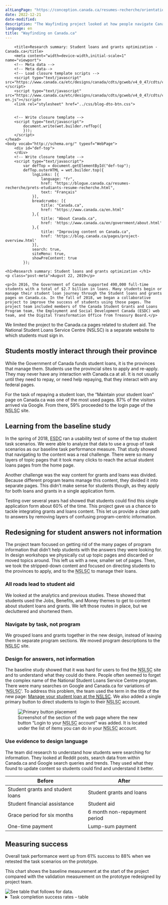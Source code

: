 ```yaml
---
altLangPage: "https://conception.canada.ca/resumes-recherche/orientation-dans-canada-ca"
date: 2022-12-21
date-modified: 
description: "The Wayfinding project looked at how people navigate Canada.ca. The findings have led to several design changes to improve navigation throughout Government of Canada websites."
language: en
title: "Wayfinding on Canada.ca"
---
```

		<title>Research summary: Student loans and grants optimization - Canada.ca</title>
		<meta content="width=device-width,initial-scale=1" name="viewport">
		<!-- Meta data -->
		<!-- Meta data-->
		<!-- Load closure template scripts -->
		<script type="text/javascript" src="https://www.canada.ca/etc/designs/canada/cdts/gcweb/v4_0_47/cdts/compiled/soyutils.js"></script>
		<script type="text/javascript" src="https://www.canada.ca/etc/designs/canada/cdts/gcweb/v4_0_47/cdts/compiled/wet-en.js"></script>
		<link rel="stylesheet" href="../css/blog-dto-btn.css">


		<!-- Write closure template -->
		<script type="text/javascript">
			document.write(wet.builder.refTop({
			}));
		</script>
	</head>
	<body vocab="http://schema.org/" typeof="WebPage">
		<div id="def-top">
		</div>
		<!-- Write closure template -->
		<script type="text/javascript">
			var defTop = document.getElementById("def-top");
			defTop.outerHTML = wet.builder.top({
				lngLinks: [{
					language: "fr",
					href: "https://blogue.canada.ca/resumes-recherche/prets-etudiants-resume-recherche.html",
					text: "Français"
				}],
				breadcrumbs: [{
					title: "Canada.ca",
					href: "https://www.canada.ca/en.html"
				},{
					title: "About Canada.ca",
					href: 'https://www.canada.ca/en/government/about.html'
				},{
					title: "Improving content on Canada.ca",
					href: 'https://blog.canada.ca/pages/project-overview.html'
				}],
				search: true,
				siteMenu: true,
				showPreContent: true
			});
</script>

<style>

main p, main li, main blockquote {
	max-width: 70ch;
}

.border {
	border: 1px #ddd solid;
}
</style>


	<h1>Research summary: Student loans and grants optimization </h1>
	<p class="post-meta">August 22, 2019</p>

	<p>In 2016, the Government of Canada supported 490,000 full-time students with a total of $2.7 billion in loans. Many students begin or manage their student loan journey through the Student loans and grants pages on Canada.ca. In the fall of 2018, we began a collaborative project to improve the success of students using those pages. The project team included members of the Canada Student Grants and Loans Program team, the Employment and Social Development Canada (ESDC) web team, and the Digital Transformation Office from Treasury Board.</p>

<p>We limited the project to the Canada.ca pages related to student aid. The National Student Loans Service Centre (NSLSC) is a separate website to which students must sign in.</p>

<h2>Students mostly interact through their province</h2>

<p>While the Government of Canada funds student loans, it is the provinces that manage them. Students use the provincial sites to apply and re-apply. They may never have any interaction with Canada.ca at all. It is not usually until they need to repay, or need help repaying, that they interact with any federal pages. </p>

<p>For the task of repaying a student loan, the “Maintain your student loan" page on Canada.ca was one of the most used pages. 87% of the visitors arrived via Google. From there, 59% proceeded to the login page of the <abbr title="National Student Loans Service Centre">NSLSC</abbr> site. </p>

<h2>Learning from the baseline study</h2>

<p>In the spring of 2018, <abbr title="Employment and Social Development Canada">ESDC</abbr> ran a usability test of some of the top student task scenarios. We were able to analyze that data to use a group of task scenarios as our baseline task performance measure. That study showed that navigating to the content was a real challenge. There were so many layers of topic pages that it took many clicks to reach the actual student loans pages from the home page.</p>

<p>Another challenge was the way content for grants and loans was divided. Because different program teams manage this content, they divided it into separate pages. This didn’t make sense for students though, as they apply for both loans and grants in a single application form.</p>

<p>Testing over several years had showed that students could find this single application form about 60% of the time. This project gave us a chance to tackle integrating grants and loans content. This let us provide a clear path to answers by removing layers of confusing program-centric information.</p>


<h2>Redesigning for student answers not information</h2>


<p>The project team focused on getting rid of the many pages of program information that didn’t help students with the answers they were looking for. In design workshops we physically cut up topic pages and discarded or moved topics around. This left us with a new, smaller set of pages. Then, we took the stripped-down content and focused on directing students to the provinces to apply, and to the <abbr title="National Student Loans Service Centre">NSLSC</abbr> to manage their loans. </p>

<h3>All roads lead to student aid</h3>
<p>We looked at the analytics and previous studies. These showed that students used the Jobs, Benefits, and Money themes to get to content about student loans and grants. We left those routes in place, but we decluttered and shortened them.</p>

<h3>Navigate by task, not program</h3>
<p>We grouped loans and grants together in the new design, instead of leaving them in separate program sections. We moved program descriptions to the <abbr title="National Student Loans Service Centre">NSLSC</abbr> site.</p>

<h3>Design for answers, not information</h3>
<p>The baseline study showed that it was hard for users to find the <abbr title="National Student Loans Service Centre">NSLSC</abbr> site and to understand what they could do there.  People often seemed to forget the complex name of the National Student Loans Service Centre program. There were many searches on Google and Canada.ca for variations of ‘<abbr title="National Student Loans Service Centre">NSLSC</abbr>’. To address this problem, the team used the term in the title of the new page: <a href="https://www.canada.ca/en/services/benefits/education/student-aid/manage-student-loan.html">Manage your student loan at the <abbr title="National Student Loans Service Centre">NSLSC</abbr></a>. We also added a single primary button to direct students to login to their <abbr title="National Student Loans Service Centre">NSLSC</abbr> account.</p>

<figure class="mrgn-tp-lg mrgn-bttm-lg">
<img class="img-responsive border" alt="Primary button placement" src="../images/student-loans/nslsc-account.png"/>
<figcaption>Screenshot of the section of the web page where the new button “Login to your <abbr title="National Student Loans Service Centre">NSLSC</abbr> account” was added. It is located under the list of items you can do in your <abbr title="National Student Loans Service Centre">NSLSC</abbr> account.</figcaption>
</figure>

<h3>Use evidence to design language</h3>
<p>The team did research to understand how students were searching for information. They looked at Reddit posts, search data from within Canada.ca and Google search queries and trends. They used what they found to update content so students could find and understand it better.</p>

<div class="table-bravo mrgn-tp-lg">
			<table class="table table-bordered">

<thead><tr><th scope="col">Before</th>
<th scope="col">After</th>

</tr></thead><tbody><tr>
	<td>Student grants and student loans</td>
<td  >
Student grants and loans
</td>
</tr><tr><td>
Student financial assistance
</td>
<td>
Student aid
</td>
</tr><tr><td>
Grace period for six months
</td>
<td  >
6 month non-repayment period
</td>
</tr><tr><td>
One-time payment
</td>
<td  >
Lump-sum payment
</td>
</tr>

</tbody>
</table>
</div>


<h2>Measuring success</h2>

<p>Overall task performance went up from 61% success to 88% when we retested the task scenarios on the prototype. </p>

<p>This chart shows the baseline measurement at the start of the project compared with the validation measurement on the prototype redesigned by project team.</p>

<img class="img-responsive hidden-sm hidden-xs" alt="See table that follows for data." src="../images/student-loans/student-loans-task-success-chart.png"/>



<div class="row col-md-9">
<details>
		 <summary>
			Task completion success rates – table
		 </summary>
			 <div class="table-bravo">
						 <table class="table table-bordered">

			<thead><tr><th scope="col">Task</th>
			<th scope="col">Baseline</th>
			<th scope="col">Validation</th>

		</tr></thead><tbody><tr><td>Canada Apprentice Loan</td>
			<td  >80%</td>
			<td>88%</td>
		</tr><tr><td>Part-time</td>
			<td>72%</td>
			<td>100%</td>
		</tr><tr><td>Loan-grant</td>
			<td  >61%</td>
			<td>88%</td>
		</tr><tr><td>Update banking information</td>
			<td  >15%</td>
			<td>82%</td>
			<tr><td>Paying back student loan</td>
				<td  >57%</td>
				<td>100%</td>
			</tr>
		</tr><tr><td>Repayment assistance</td>
			<td  >86%</td>
			<td>100%</td>
		</tr>

		</tbody>
	</table>
</div>


</details>

</div>
<div class="clearfix"></div>
<h2>What we learned</h2>

<p>To better serve Canadians, teams have to remove their program information and focus on providing answers and service. For student loans, that meant guiding users to the provinces and the <abbr title="National Student Loans Service Centre">NSLSC</abbr>. The Canada.ca pages are only there to fill the answer-gaps between those service points. </p>

<h2>Request the research</h2>

<p>If you’d like to see the detailed research findings from this project, email us at <a href="mailto:dto.btn@tbs-sct.gc.ca">dto.btn@tbs-sct.gc.ca</a>.
</a></p>

<h2>Let us know what you think</h2>

<p>Tweet using the hashtag #Canadadotca.</p>


<h2>Explore further </h2>

<ul>

<li><a href="https://www.canada.ca/en/services/benefits/education/student-aid.html">See the updated Student aid pages</a></li>
<li>Read our blog post: <a href="https://blog.canada.ca/2019/08/26/content-design-tips.html">Six content design tips from our Student loans and Parental benefits optimization projects</a></li>
<li>Read overviews of other <a href="https://blog.canada.ca/pages/project-overview.html#projects">projects with our partners</a></li>

</ul>


<div id="def-preFooter">
</div>
<!-- Write closure template -->
<script type="text/javascript">
	var defPreFooter = document.getElementById("def-preFooter");
	defPreFooter.outerHTML = wet.builder.preFooter({
		dateModified: "August 22, 2019",
		showPostContent: true,
		showFeedback: true,
		showShare: true
	});
</script>
		</main>
